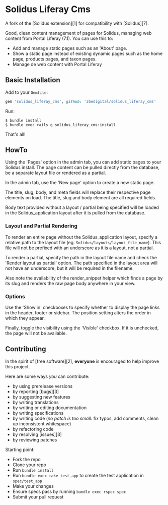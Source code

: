 # Solidus Liferay Cms


A fork of the [Solidus extension][1] for compatibility with [Solidus][7].

Good, clean content management of pages for Solidus, managing web content from Portal Liferay (7.1). You can use this to:

- Add and manage static pages such as an 'About' page.
- Show a static page instead of existing dynamic pages such as the home page,
  products pages, and taxon pages.
- Manage de web content with Portal Liferay

## Basic Installation

Add to your `Gemfile`:

```ruby
gem 'solidus_liferay_cms', github: '2bedigital/solidus_liferay_cms'
```

Run:

```
$ bundle install
$ bundle exec rails g solidus_liferay_cms:install
```

That's all!


## HowTo

Using the 'Pages' option in the admin tab, you can add static pages to your
Solidus install. The page content can be pulled directly from the database, be a
separate layout file or rendered as a partial.

In the admin tab, use the 'New page' option to create a new static page.

The title, slug, body, and meta fields will replace their respective page
elements on load. The title, slug and body element are all required fields.

Body text provided without a layout / partial being specified will be loaded in
the Solidus_application layout after it is pulled from the database.


### Layout and Partial Rendering

To render an entire page without the Solidus_application layout, specify a
relative path to the layout file (eg.  `Solidus/layouts/layout_file_name`). This
file will not be prefixed with an underscore as it is a layout, not a partial.

To render a partial, specify the path in the layout file name and check the
'Render layout as partial' option. The path specified in the layout area will
not have an underscore, but it will be required in the filename.

Also note the availability of the render_snippet helper which finds a page by
its slug and renders the raw page body anywhere in your view.

### Options

Use the 'Show in' checkboxes to specify whether to display the page links in the
header, footer or sidebar. The position setting alters the order in which they
appear.

Finally, toggle the visibility using the 'Visible' checkbox. If it is unchecked,
the page will not be available.


## Contributing

In the spirit of [free software][2], **everyone** is encouraged to help improve
this project.

Here are some ways *you* can contribute:

* by using prerelease versions
* by reporting [bugs][3]
* by suggesting new features
* by writing translations
* by writing or editing documentation
* by writing specifications
* by writing code (*no patch is too small*: fix typos, add comments, clean up inconsistent whitespace)
* by refactoring code
* by resolving [issues][3]
* by reviewing patches

Starting point:

* Fork the repo
* Clone your repo
* Run `bundle install`
* Run `bundle exec rake test_app` to create the test application in `spec/test_app`
* Make your changes
* Ensure specs pass by running `bundle exec rspec spec`
* Submit your pull request